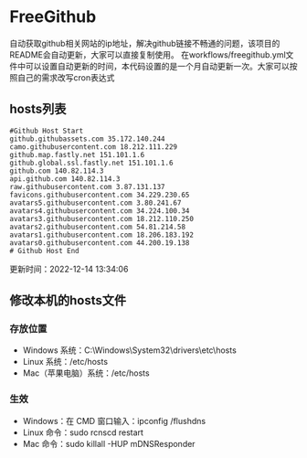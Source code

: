 # FreeGithub
自动获取github相关网站的ip地址，解决github链接不畅通的问题，该项目的README会自动更新，大家可以直接复制使用。
在workflows/freegithub.yml文件中可以设置自动更新的时间，本代码设置的是一个月自动更新一次。大家可以按照自己的需求改写cron表达式

## hosts列表
```base
#Github Host Start
github.githubassets.com 35.172.140.244
camo.githubusercontent.com 18.212.111.229
github.map.fastly.net 151.101.1.6
github.global.ssl.fastly.net 151.101.1.6
github.com 140.82.114.3
api.github.com 140.82.114.3
raw.githubusercontent.com 3.87.131.137
favicons.githubusercontent.com 34.229.230.65
avatars5.githubusercontent.com 3.80.241.67
avatars4.githubusercontent.com 34.224.100.34
avatars3.githubusercontent.com 18.212.110.250
avatars2.githubusercontent.com 54.81.214.58
avatars1.githubusercontent.com 18.206.183.192
avatars0.githubusercontent.com 44.200.19.138
# Github Host End
```

更新时间：2022-12-14 13:34:06

## 修改本机的hosts文件
### 存放位置
* Windows 系统：C:\Windows\System32\drivers\etc\hosts
* Linux 系统：/etc/hosts
* Mac（苹果电脑）系统：/etc/hosts

### 生效
* Windows：在 CMD 窗口输入：ipconfig /flushdns
* Linux 命令：sudo rcnscd restart
* Mac 命令：sudo killall -HUP mDNSResponder
